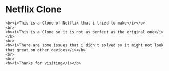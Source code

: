 # Netflix Clone

    <b><i>This is a Clone of Netflix that i tried to make</i></b>
    <br>
    <b><i>This is a Clone so it is not as perfect as the original one</i></b>
    <br>
    <b><i>There are some issues that i didn't solved so it might not look that great on other devices</i></b>
    <br>
    <br>
    <b><i>Thanks for visiting</i></b>
